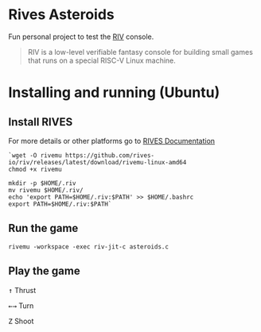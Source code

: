 # Rives Asteroids
Fun personal project to test the [RIV](https://docs.rives.io/docs/riv/introduction) console.

>RIV is a low-level verifiable fantasy console for building small games that runs on a special RISC-V Linux machine.

# Installing and running (Ubuntu)
## Install RIVES
For more details or other platforms go to [RIVES Documentation](https://docs.rives.io/docs/riv/introduction](https://docs.rives.io/docs/riv/getting-started))
```
`wget -O rivemu https://github.com/rives-io/riv/releases/latest/download/rivemu-linux-amd64
chmod +x rivemu
```
```
mkdir -p $HOME/.riv
mv rivemu $HOME/.riv/
echo 'export PATH=$HOME/.riv:$PATH' >> $HOME/.bashrc
export PATH=$HOME/.riv:$PATH`
```
## Run the game
```
rivemu -workspace -exec riv-jit-c asteroids.c
```
## Play the game
<kbd>&#8593;</kbd> Thrust

<kbd>&#8592;</kbd><kbd>&#8594;</kbd> Turn

<kbd>Z</kbd> Shoot

